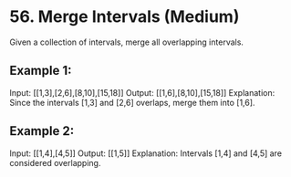 # 56. Merge Intervals (Medium)
Given a collection of intervals, merge all overlapping intervals.

## Example 1:
Input: [[1,3],[2,6],[8,10],[15,18]]
Output: [[1,6],[8,10],[15,18]]
Explanation: Since the intervals [1,3] and [2,6] overlaps, merge them into [1,6].

## Example 2:
Input: [[1,4],[4,5]]
Output: [[1,5]]
Explanation: Intervals [1,4] and [4,5] are considered overlapping.